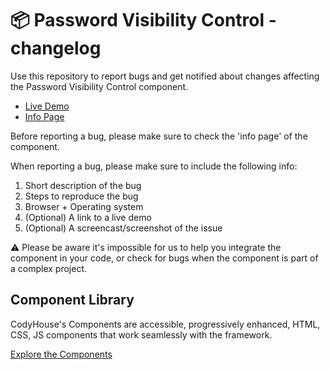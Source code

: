 # 📦 Password Visibility Control - changelog

Use this repository to report bugs and get notified about changes affecting the Password Visibility Control component.

- [Live Demo](https://codyhouse.co/ds/components/app/password-visibility-control)
- [Info Page](https://codyhouse.co/ds/components/info/password-visibility-control)

Before reporting a bug, please make sure to check the 'info page' of the component. 

When reporting a bug, please make sure to include the following info:

1. Short description of the bug
2. Steps to reproduce the bug
3. Browser + Operating system
4. (Optional) A link to a live demo
5. (Optional) A screencast/screenshot of the issue

⚠️ Please be aware it's impossible for us to help you integrate the component in your code, or check for bugs when the component is part of a complex project.

## Component Library

CodyHouse's Components are accessible, progressively enhanced, HTML, CSS, JS components that work seamlessly with the framework.

[Explore the Components](https://codyhouse.co/ds/components)
